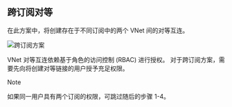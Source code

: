 ## <a name="a-namex-subapeering-across-subscriptions"></a><a name="x-sub"></a>跨订阅对等
在此方案中，将创建存在于不同订阅中的两个 VNet 间的对等互连。

![跨订阅方案](./media/virtual-networks-create-vnetpeering-scenario-crosssub-include/figure01.PNG)

VNet 对等互连依赖基于角色的访问控制 (RBAC) 进行授权。 对于跨订阅方案，需要先向将创建对等链接的用户授予充足权限。

> [!NOTE]
> 如果同一用户具有两个订阅的权限，可跳过随后的步骤 1-4。
> 
> 



<!--HONumber=Feb17_HO1-->


